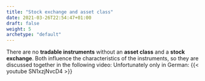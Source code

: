 ```yaml
---
title: "Stock exchange and asset class"
date: 2021-03-26T22:54:47+01:00
draft: false
weight: 5
archetype: "default"
---
```

There are no **tradable instruments** without an **asset class** and a **stock exchange**. Both influence the characteristics of the instruments, so they are discussed together in the following video: 
Unfortunately only in German:
{{< youtube SN1xzjNvcD4 >}}
